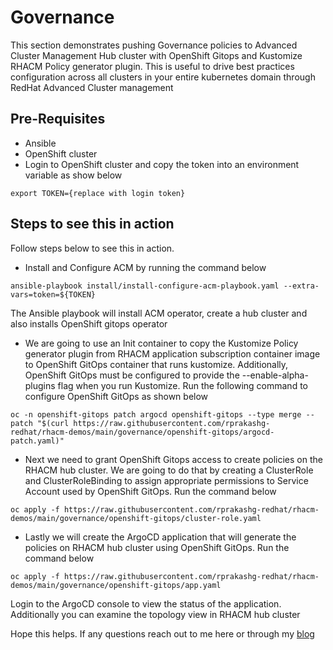 # Governance
This section demonstrates pushing Governance policies to Advanced Cluster Management Hub cluster with OpenShift Gitops and Kustomize RHACM Policy generator plugin. This is useful to drive best practices configuration across all clusters in your entire kubernetes domain through RedHat Advanced Cluster management

## Pre-Requisites
* Ansible 
* OpenShift cluster
* Login to OpenShift cluster and copy the token into an environment variable as show below
```
export TOKEN={replace with login token}
```

## Steps to see this in action
Follow steps below to see this in action.

* Install and Configure ACM by running the command below
```
ansible-playbook install/install-configure-acm-playbook.yaml --extra-vars=token=${TOKEN}
```
The Ansible playbook will install ACM operator, create a hub cluster and also installs OpenShift gitops operator

* We are going to use an Init container to copy the Kustomize Policy generator plugin from RHACM application subscription container image to OpenShift GitOps container that runs kustomize. Additionally, OpenShift GitOps must be configured to provide the --enable-alpha-plugins flag when you run Kustomize. Run the following command to configure OpenShift GitOps as shown below
```
oc -n openshift-gitops patch argocd openshift-gitops --type merge --patch "$(curl https://raw.githubusercontent.com/rprakashg-redhat/rhacm-demos/main/governance/openshift-gitops/argocd-patch.yaml)"
```

* Next we need to grant OpenShift Gitops access to create policies on the RHACM hub cluster. We are going to do that by creating a ClusterRole and ClusterRoleBinding to assign appropriate permissions to Service Account used by OpenShift GitOps. Run the command below
```
oc apply -f https://raw.githubusercontent.com/rprakashg-redhat/rhacm-demos/main/governance/openshift-gitops/cluster-role.yaml
```

* Lastly we will create the ArgoCD application that will generate the policies on RHACM hub cluster using OpenShift GitOps. Run the command below
```
oc apply -f https://raw.githubusercontent.com/rprakashg-redhat/rhacm-demos/main/governance/openshift-gitops/app.yaml
```

Login to the ArgoCD console to view the status of the application. Additionally you can examine the topology view in RHACM hub cluster

Hope this helps. If any questions reach out to me here or through my [blog](https://rprakashg.github.io)

